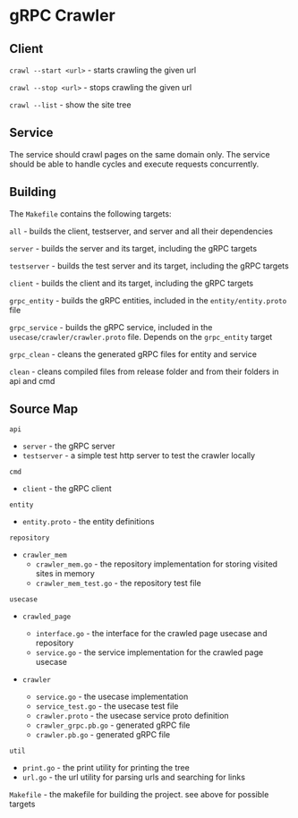 # gRPC Crawler

## Client

`crawl --start <url>` - starts crawling the given url

`crawl --stop <url>` - stops crawling the given url

`crawl --list` - show the site tree


## Service

The service should crawl pages on the same domain only. The service should be able to handle cycles and execute requests concurrently.

## Building

The `Makefile` contains the following targets:

`all` - builds the client, testserver, and server and all their dependencies

`server` - builds the server and its target, including the gRPC targets

`testserver` - builds the test server and its target, including the gRPC targets

`client` - builds the client and its target, including the gRPC targets

`grpc_entity` - builds the gRPC entities, included in the `entity/entity.proto` file

`grpc_service` - builds the gRPC service, included in the `usecase/crawler/crawler.proto` file. Depends on the `grpc_entity` target

`grpc_clean` - cleans the generated gRPC files for entity and service

`clean` - cleans compiled files from release folder and from their folders in api and cmd

## Source Map

`api`
  -  `server` - the gRPC server
  -  `testserver` - a simple test http server to test the crawler locally

`cmd`
  - `client` - the gRPC client

`entity`
  - `entity.proto` - the entity definitions

`repository `
  - `crawler_mem` 
    - `crawler_mem.go` - the repository implementation for storing visited sites in memory
    - `crawler_mem_test.go` - the repository test file

`usecase`
  - `crawled_page`
    - `interface.go` - the interface for the crawled page usecase and repository
    - `service.go` - the service implementation for the crawled page usecase

  - `crawler`
    - `service.go` - the usecase implementation
    - `service_test.go` - the usecase test file
    - `crawler.proto` - the usecase service proto definition
    - `crawler_grpc.pb.go` - generated gRPC file
    - `crawler.pb.go` - generated gRPC file

`util`
  - `print.go` - the print utility for printing the tree
  - `url.go` - the url utility for parsing urls and searching for links

`Makefile` - the makefile for building the project. see above for possible targets
